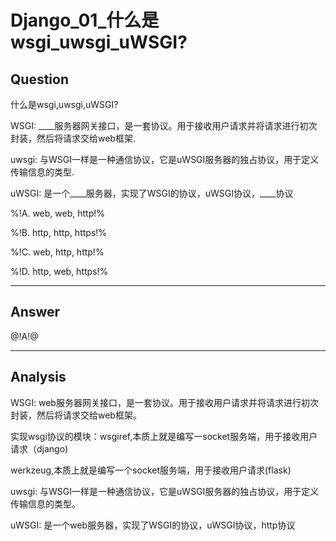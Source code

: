 # Django_01_什么是wsgi_uwsgi_uWSGI?

## Question

什么是wsgi,uwsgi,uWSGI?

WSGI: ____服务器网关接口，是一套协议。用于接收用户请求并将请求进行初次封装，然后将请求交给web框架.

uwsgi: 与WSGI一样是一种通信协议，它是uWSGI服务器的独占协议，用于定义传输信息的类型.

uWSGI: 是一个____服务器，实现了WSGI的协议，uWSGI协议，____协议

%!A. web, web, http!%

%!B. http, http, https!%

%!C. web, http, http!%

%!D. http, web, https!%

------

## Answer

@!A!@

------
## Analysis

WSGI: web服务器网关接口，是一套协议。用于接收用户请求并将请求进行初次封装，然后将请求交给web框架。

实现wsgi协议的模块：wsgiref,本质上就是编写一socket服务端，用于接收用户请求（django)

werkzeug,本质上就是编写一个socket服务端，用于接收用户请求(flask)

uwsgi: 与WSGI一样是一种通信协议，它是uWSGI服务器的独占协议，用于定义传输信息的类型。

uWSGI: 是一个web服务器，实现了WSGI的协议，uWSGI协议，http协议
